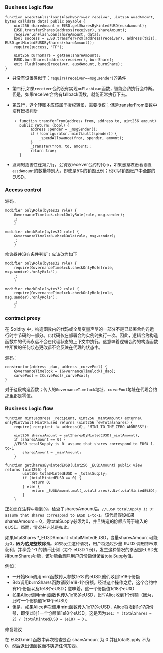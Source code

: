 ### Business Logic flow

```solidity
function executeFlashloan(FlashBorrower receiver, uint256 eusdAmount, bytes calldata data) public payable {
    uint256 shareAmount = EUSD.getSharesByMintedEUSD(eusdAmount);
    EUSD.transferShares(address(receiver), shareAmount);
    receiver.onFlashLoan(shareAmount, data);
    bool success = EUSD.transferFrom(address(receiver), address(this), EUSD.getMintedEUSDByShares(shareAmount));
    require(success, "TF");

    uint256 burnShare = getFee(shareAmount);
    EUSD.burnShares(address(receiver), burnShare);
    emit Flashloaned(receiver, eusdAmount, burnShare);
}
```

- 并没有设置类似于：`require(receiver==msg.sender)`的条件

- 第四行,如果`receiver`合约没有实现`onFlashLoan`函数，智能合约执行会中断。但是，如果receiver合约有fallback函数，就能正常执行下去。

- 第五行，这个转账本应该属于授权转账，需要授权；但是transferFrom函数中没有授权判断

  - ```solidity
    function transferFrom(address from, address to, uint256 amount) public returns (bool) {
         address spender = _msgSender();
         if (!configurator. mintVault(spender)) {
             _spendAllowance(from, spender, amount);
         }
         _transfer(from, to, amount);
         return true;
    }
    ```

- 漏洞的危害性在第九行，会销毁receiver合约的代币，如果恶意攻击者设置`eusdAmount`的数量特别大，即使是5%的销毁比例；也可以销毁账户中全部的EUSD。

### Access control

源码：

```solidity
modifier onlyRole(bytes32 role) {
    GovernanceTimelock.checkOnlyRole(role, msg.sender);
    _;
    }

modifier checkRole(bytes32 role) {
    GovernanceTimelock.checkRole(role, msg.sender);
    _;
    }
```

修饰器并没有条件判断；应该改为如下

```solidity
modifier onlyRole(bytes32 role) {
    require(GovernanceTimelock.checkOnlyRole(role, msg.sender),"onlyRole");
    _;
    }

modifier checkRole(bytes32 role) {
    require(GovernanceTimelock.checkOnlyRole(role, msg.sender),"onlyRole");
    _;
    }
```

### contract proxy

在 Solidity 中，构造函数内的代码或全局变量声明的一部分不是已部署合约的运行时字节码的一部分。此代码仅在部署合约实例时执行一次。因此，逻辑合约构造函数中的代码永远不会在代理状态的上下文中执行。这意味着逻辑合约的构造函数中所做的任何状态更改都不会反映在代理的状态中。

源码：

```solidity
constructor(address _dao, address _curvePool) {
	GovernanceTimelock = IGovernanceTimelock(_dao);
	curvePool = ICurvePool(_curvePool);
}
```

对于这段构造函数；传入的`GovernanceTimelock`地址、`curvePool`地址在代理合约那里都是零值。

### Business Logic flow

```solidity
function mint(address _recipient, uint256 _mintAmount) external onlyMintVault MintPaused returns (uint256 newTotalShares) {
	require(_recipient != address(0), "MINT_TO_THE_ZERO_ADDRESS");

	uint256 sharesAmount = getSharesByMintedEUSD(_mintAmount);
	if (sharesAmount == 0) {
	//EUSD totalSupply is 0: assume that shares correspond to EUSD 1-to-1
		sharesAmount = _mintAmount;
	}
```

```solidity
function getSharesByMintedEUSD(uint256 _EUSDAmount) public view returns (uint256) {
        uint256 totalMintedEUSD = _totalSupply;
        if (totalMintedEUSD == 0) {
            return 0;
        } else {
            return _EUSDAmount.mul(_totalShares).div(totalMintedEUSD);
        }
    }
```

正如您在注释中看到的，检查了sharesAmount后，`//EUSD totalSupply is 0: assume that shares correspond to EUSD 1-to-1`。该代码假设如果sharesAmount = 0，则totalSupply必须为0，并且铸造的份额应等于输入的eUSD。然而，情况并非总是如此。

如果totalShares *_EUSDAmount <totalMintedEUSD，变量sharesAmount 可能为0，**因为这是整数除法**。如果发生这种情况，用户将通过少量 EUSD 调用铸币来获利，并享受 1-1 的铸币比例（每个 eUSD 1 份）。发生这种情况的原因是EUSD支持burnShares功能，该功能会删除用户的份额但保留totalSupply值。

例如：

- 一开始Bob调用mint函数传入参数1e18 的eUSD,他们收到1e18个份额
- Bob调用burnShares函数销毁1e18-1个份额。经过这个操作之后，这个合约中有1个份额以及1e18个eUSD；意味着，这一个份额值1e18个eUSD
- 如果Alice调用mint函数也传入1e18的eUSD，此时Alice收到1个份额（因为，此时一个份额值1e18个eUSD）
- 但是，如果Alice再次调用mint函数传入1e17的eUSD，Alice将收到1e17的份额，即使此时1一个份额值1e18个eUSD。这是因为`1e17 * (totalShares = 2) / (totalMintedEUSD = 2e18) = 0` 。

修复建议

在 EUSD.mint 函数中再次检查是否 shareAmount 为 0 并且totalSupply 不为 0，然后退出该函数而不铸造任何东西。
